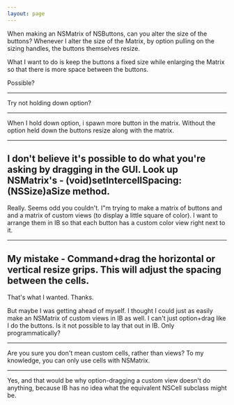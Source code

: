 ```yaml
---
layout: page
---
```




When making an NSMatrix of NSButtons, can you alter the size of the buttons?
Whenever I alter the size of the Matrix, by option pulling on the sizing handles, the buttons themselves resize.

What I want to do is keep the buttons a fixed size while enlarging the Matrix so that there is more space between the buttons.

Possible?

----
Try not holding down option?

----
When I hold down option, i spawn more button in the matrix.  Without the option held down the buttons resize along with the matrix.

----

I don't believe it's possible to do what you're asking by dragging in the GUI. Look up NSMatrix's     - (void)setIntercellSpacing:(NSSize)aSize method.
----
Really.
Seems odd you couldn't.  I"m trying to make a matrix of buttons and and a matrix of custom views (to display a little square of color).  I want to arrange them in IB so that each button has a custom color view right next to it.

----

My mistake - Command+drag the horizontal or vertical resize grips. This will adjust the spacing between the cells.
----
That's what I wanted.  Thanks.

But maybe I was getting ahead of myself.  I thought I could just as easily make an NSMatrix of custom views in IB as well.  I can't just option+drag like I do the buttons.  Is it not possible to lay that out in IB.  Only programmatically?

----

Are you sure you don't mean custom cells, rather than views? To my knowledge, you can only use cells with NSMatrix.

----
Yes, and that would be why option-dragging a custom view doesn't do anything, because IB has no idea what the equivalent NSCell subclass might be.
